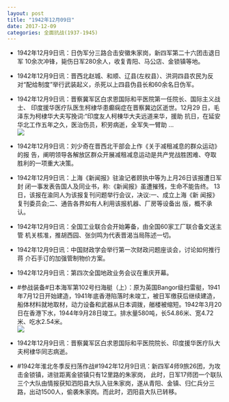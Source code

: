 ```yaml
---
layout: post
title: "1942年12月09日"
date: 2017-12-09
categories: 全面抗战(1937-1945)
---
```


<meta name="referrer" content="no-referrer" />

- 1942年12月9日讯：日伪军分三路合击安徽朱家岗，新四军第二十六团击退日军 10余次冲锋，毙伤日军280余人，收复青阳、马公店、金锁镇等地。 

- 1942年12月9日讯：晋西北赵城、和顺、辽县(左权县）、洪洞四县农民为反对“配给制度”举行武装起义，杀死以上四县伪县长和60余名日伪军。 

- 1942年12月9日讯：晋察冀军区白求恩国际和平医院第一任院长、国际主义战士、 印度援华医疗队医生柯棣华患癫痫症在晋察冀边区逝世。12月29 日，毛泽东为柯棣华大夫写挽词:“印度友人柯棟华大夫远道来华，援助 抗日，在延安华北工作五年之久，医治伤员，积劳病逝，全军失一臂助 ... <br/><img src="https://wx3.sinaimg.cn/large/aca367d8ly1fmates12a7j20c809z74c.jpg" />

- 1942年12月9日讯：刘少奇在晋西北干部会上作《关于减租减息的群众运动》的报 告，阐明领导各解放区群众开展减租减息运动是共产党战胜困难、夺取 胜利的一项重大决策。 

- 1942年12月9日讯：上海《新闻报》驻渝记者顾执中等为上月26日该报遭日军封 闭一事发表告国人及同业书，称:《新闻报》虽遭摧残，生命不能告终。 13日，该报在渝同人为该报复刊问题举行会议，决议:一、成立上海《新 闻报》复刊委员会;二、通告各界如有人利用该报机器、厂房等设备出 版，概不承认。 

- 1942年12月9日讯：全国工业联合会开始筹备，由全国60家工厂联合备文送主管 机关核准，推胡西园、张剑鸣为代表晋渴当局陈述一切。 

- 1942年12月9日讯：中国财政学会举行第一次财政问题座谈会，讨论如何推行蒋 介石手订的加强管制物价方案。 

- 1942年12月9日讯：第四次全国地政业务会议在重庆开幕。 

- #参战装备#日本海军第102号扫海艇（上）：原为英国Bangor级扫雷艇，1941年7月12日开始建造，1941年底香港陷落时未竣工，被日军缴获后继续建造，船体材料就地取材，动力设备和武器从日本调拨，艏楼被缩短。1942年3月20日在香港下水，1944年9月28日竣工。排水量580吨，长54.86米、宽4.72米、吃水2.54米。 <br/><img src="https://wx1.sinaimg.cn/large/aca367d8ly1fmaac1kizgj20dc0600t7.jpg" />

- 1942年12月9日讯：晋察冀军区白求恩国际和平医院院长、印度援华医疗队大夫柯棣华同志病逝。 

- #1942年淮北冬季反扫荡作战#1942年12月9日讯：新四军4师9旅26团，为攻击金锁镇，进驻距离金锁镇只有12里路的朱家岗， 此时，日军17师团一个联队三个大队由情报获知泗阳县大队入驻朱家岗，遂从青阳、金镇、归仁兵分三路，出动1500人，偷袭朱家岗。而此时，泗阳县大队已转移。 

